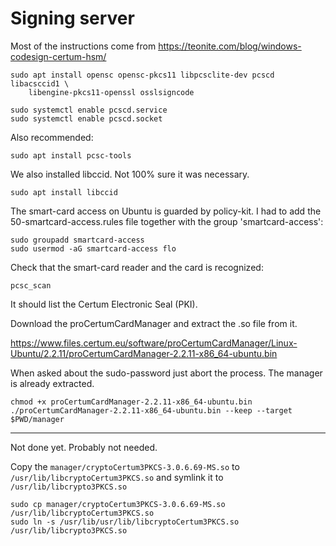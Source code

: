 # Signing server

Most of the instructions come from https://teonite.com/blog/windows-codesign-certum-hsm/

```
sudo apt install opensc opensc-pkcs11 libpcsclite-dev pcscd libacsccid1 \
    libengine-pkcs11-openssl osslsigncode
```

```
sudo systemctl enable pcscd.service
sudo systemctl enable pcscd.socket
```

Also recommended:
```
sudo apt install pcsc-tools
```

We also installed libccid. Not 100% sure it was necessary.
```
sudo apt install libccid
```

The smart-card access on Ubuntu is guarded by policy-kit.
I had to add the 50-smartcard-access.rules file together with the group 'smartcard-access':
```
sudo groupadd smartcard-access
sudo usermod -aG smartcard-access flo
```

Check that the smart-card reader and the card is recognized:
```
pcsc_scan
```
It should list the Certum Electronic Seal (PKI).

Download the proCertumCardManager and extract the .so file from it.

https://www.files.certum.eu/software/proCertumCardManager/Linux-Ubuntu/2.2.11/proCertumCardManager-2.2.11-x86_64-ubuntu.bin

When asked about the sudo-password just abort the process. The manager is already extracted.
```
chmod +x proCertumCardManager-2.2.11-x86_64-ubuntu.bin
./proCertumCardManager-2.2.11-x86_64-ubuntu.bin --keep --target $PWD/manager
```

------
Not done yet. Probably not needed.

Copy the `manager/cryptoCertum3PKCS-3.0.6.69-MS.so` to `/usr/lib/libcryptoCertum3PKCS.so`
and symlink it to `/usr/lib/libcrypto3PKCS.so`
```
sudo cp manager/cryptoCertum3PKCS-3.0.6.69-MS.so /usr/lib/libcryptoCertum3PKCS.so
sudo ln -s /usr/lib/usr/lib/libcryptoCertum3PKCS.so /usr/lib/libcrypto3PKCS.so
```
